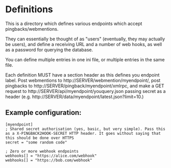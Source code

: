Definitions
===========

This is a directory which defines various endpoints which accept pingbacks/webmentions.

They can essentially be thought of as "users" (eventually, they may actually be users), and 
define a receiving URL and a number of web hooks, as well as a password for querying the database.

You can define multiple entries in one ini file, or multiple entries in the same file. 

Each definition MUST have a section header as this defines you endpoint label. Post webmentions to 
http://SERVER/webmention/myendpoint/, post pingbacks to http://SERVER/pingback/myendpoint/xmlrpc, 
and make a GET request to http://SERVER/api/myendpoint/youquery.json passing secret as a header (e.g. http://SERVER/data/myendpoint/latest.json?limit=10.)

Example configuration:
----------------------

```
[myendpoint]
; Shared secret authorisation (yes, basic, but very simple). Pass this as a X-PINGBACK2HOOK-SECRET HTTP header. It goes without saying that this should be done over HTTPS
secret = "some random code"

; Zero or more webhook endpoints
webhooks[] = "https://alice.com/webhook"
webhooks[] = "https://bob.com/webhook"
```